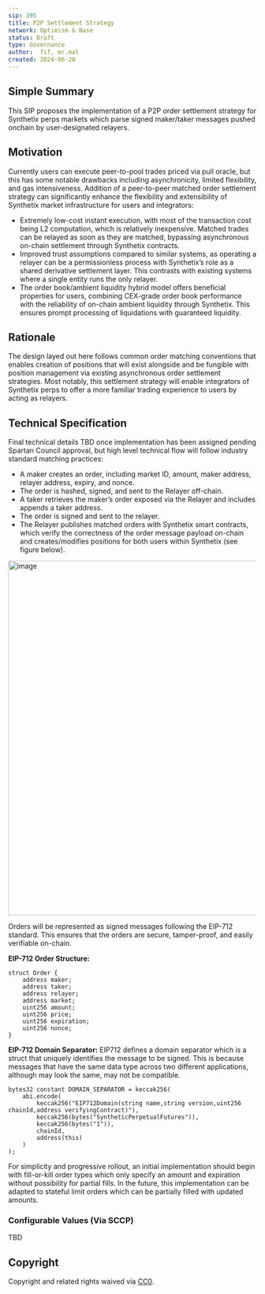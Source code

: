 ```yaml
---
sip: 395
title: P2P Settlement Strategy 
network: Optimism & Base
status: Draft
type: Governance
author:  fif, mr.mat 
created: 2024-06-20
---
```


<!--You can leave these HTML comments in your merged SIP and delete the visible duplicate text guides, they will not appear and may be helpful to refer to if you edit it again. This is the suggested template for new SIPs. Note that an SIP number will be assigned by an editor. When opening a pull request to submit your SIP, please use an abbreviated title in the filename, `sip-draft_title_abbrev.md`. The title should be 44 characters or less.-->

## Simple Summary

<!--"If you can't explain it simply, you don't understand it well enough." Simply describe the outcome the proposed changes intends to achieve. This should be non-technical and accessible to a casual community member.-->

This SIP proposes the implementation of a P2P order settlement strategy for Synthetix perps markets which parse signed maker/taker messages pushed onchain by user-designated relayers.  

## Motivation

<!--This is the problem statement. This is the *why* of the SIP. It should clearly explain *why* the current state of the protocol is inadequate.  It is critical that you explain *why* the change is needed, if the SIP proposes changing how something is calculated, you must address *why* the current calculation is inaccurate or wrong. This is not the place to describe how the SIP will address the issue!-->

Currently users can execute peer-to-pool trades priced via pull oracle, but this has some notable drawbacks including asynchronicity, limited flexibility, and gas intensiveness. Addition of a peer-to-peer matched order settlement strategy can significantly enhance the flexibility and extensibility of Synthetix market infrastructure for users and integrators:
- Extremely low-cost instant execution, with most of the transaction cost being L2 computation, which is relatively inexpensive. Matched trades can be relayed as soon as they are matched, bypassing asynchronous on-chain settlement through Synthetix contracts.
- Improved trust assumptions compared to similar systems, as operating a relayer can be a permissionless process with Synthetix’s role as a shared derivative settlement layer. This contrasts with existing systems where a single entity runs the only relayer. 
- The order book/ambient liquidity hybrid model offers beneficial properties for users, combining CEX-grade order book performance with the reliability of on-chain ambient liquidity through Synthetix. This ensures prompt processing of liquidations with guaranteed liquidity. 

## Rationale

<!--This is where you explain the reasoning behind how you propose to solve the problem. Why did you propose to implement the change in this way, what were the considerations and trade-offs. The rationale fleshes out what motivated the design and why particular design decisions were made. It should describe alternate designs that were considered and related work. The rationale may also provide evidence of consensus within the community, and should discuss important objections or concerns raised during discussion.-->

The design layed out here follows common order matching conventions that enables creation of positions that will exist alongside and be fungible with position management via existing asynchronous order settlement strategies. Most notably, this settlement strategy will enable integrators of Synthetix perps to offer a more familiar trading experience to users by acting as relayers. 

## Technical Specification

<!--The technical specification should outline the public API of the changes proposed. That is, changes to any of the interfaces Synthetix currently exposes or the creations of new ones.-->

Final technical details TBD once implementation has been assigned pending Spartan Council approval, but high level technical flow will follow industry standard matching practices: 
- A maker creates an order, including market ID, amount, maker address, relayer address, expiry, and nonce.
- The order is hashed, signed, and sent to the Relayer off-chain.
- A taker retrieves the maker’s order exposed via the Relayer and includes appends a taker address.
- The order is signed and sent to the relayer.
- The Relayer publishes matched orders with Synthetix smart contracts, which verify the correctness of the order message payload on-chain and creates/modifies positions for both users within Synthetix (see figure below).

<img width="718" alt="image" src="https://github.com/Synthetixio/SIPs/assets/83029531/bc0a96d4-f8f5-4168-8a4a-ece39343aebc">


Orders will be represented as signed messages following the EIP-712 standard. This ensures that the orders are secure, tamper-proof, and easily verifiable on-chain.

**EIP-712 Order Structure:**
```solidity
struct Order {
    address maker;
    address taker;
    address relayer;
    address market;
    uint256 amount;
    uint256 price;
    uint256 expiration;
    uint256 nonce;
}
```

**EIP-712 Domain Separator:**
EIP712 defines a domain separator which is a struct that uniquely identifies the message to be signed. This is because messages that have the same data type across two different applications, although may look the same, may not be compatible.

```solidity
bytes32 constant DOMAIN_SEPARATOR = keccak256(
    abi.encode(
        keccak256("EIP712Domain(string name,string version,uint256 chainId,address verifyingContract)"),
        keccak256(bytes("SyntheticPerpetualFutures")),
        keccak256(bytes("1")),
        chainId,
        address(this)
    )
);
```
For simplicity and progressive rollout, an initial implementation should begin with fill-or-kill order types which only specify an amount and expiration without possibility for partial fills. In the future, this implementation can be adapted to stateful limit orders which can be partially filled with updated amounts.  

### Configurable Values (Via SCCP)

<!--Please list all values configurable via SCCP under this implementation.-->

TBD

## Copyright

Copyright and related rights waived via [CC0](https://creativecommons.org/publicdomain/zero/1.0/).

